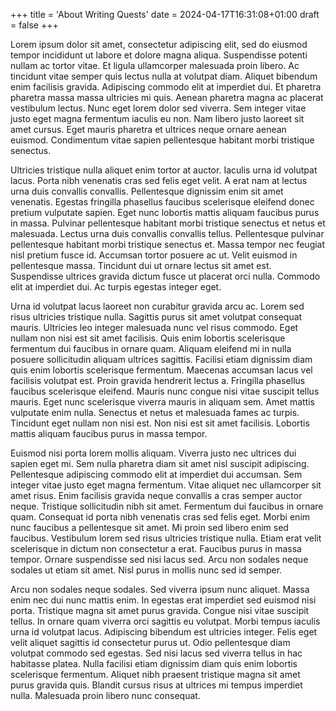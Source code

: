 +++
title = 'About Writing Quests'
date = 2024-04-17T16:31:08+01:00
draft = false
+++


Lorem ipsum dolor sit amet, consectetur adipiscing elit, sed do eiusmod tempor incididunt ut labore et dolore magna aliqua. Suspendisse potenti nullam ac tortor vitae. Et ligula ullamcorper malesuada proin libero. Ac tincidunt vitae semper quis lectus nulla at volutpat diam. Aliquet bibendum enim facilisis gravida. Adipiscing commodo elit at imperdiet dui. Et pharetra pharetra massa massa ultricies mi quis. Aenean pharetra magna ac placerat vestibulum lectus. Nunc eget lorem dolor sed viverra. Sem integer vitae justo eget magna fermentum iaculis eu non. Nam libero justo laoreet sit amet cursus. Eget mauris pharetra et ultrices neque ornare aenean euismod. Condimentum vitae sapien pellentesque habitant morbi tristique senectus.

Ultricies tristique nulla aliquet enim tortor at auctor. Iaculis urna id volutpat lacus. Porta nibh venenatis cras sed felis eget velit. A erat nam at lectus urna duis convallis convallis. Pellentesque dignissim enim sit amet venenatis. Egestas fringilla phasellus faucibus scelerisque eleifend donec pretium vulputate sapien. Eget nunc lobortis mattis aliquam faucibus purus in massa. Pulvinar pellentesque habitant morbi tristique senectus et netus et malesuada. Lectus urna duis convallis convallis tellus. Pellentesque pulvinar pellentesque habitant morbi tristique senectus et. Massa tempor nec feugiat nisl pretium fusce id. Accumsan tortor posuere ac ut. Velit euismod in pellentesque massa. Tincidunt dui ut ornare lectus sit amet est. Suspendisse ultrices gravida dictum fusce ut placerat orci nulla. Commodo elit at imperdiet dui. Ac turpis egestas integer eget.

Urna id volutpat lacus laoreet non curabitur gravida arcu ac. Lorem sed risus ultricies tristique nulla. Sagittis purus sit amet volutpat consequat mauris. Ultricies leo integer malesuada nunc vel risus commodo. Eget nullam non nisi est sit amet facilisis. Quis enim lobortis scelerisque fermentum dui faucibus in ornare quam. Aliquam eleifend mi in nulla posuere sollicitudin aliquam ultrices sagittis. Facilisi etiam dignissim diam quis enim lobortis scelerisque fermentum. Maecenas accumsan lacus vel facilisis volutpat est. Proin gravida hendrerit lectus a. Fringilla phasellus faucibus scelerisque eleifend. Mauris nunc congue nisi vitae suscipit tellus mauris. Eget nunc scelerisque viverra mauris in aliquam sem. Amet mattis vulputate enim nulla. Senectus et netus et malesuada fames ac turpis. Tincidunt eget nullam non nisi est. Non nisi est sit amet facilisis. Lobortis mattis aliquam faucibus purus in massa tempor.

Euismod nisi porta lorem mollis aliquam. Viverra justo nec ultrices dui sapien eget mi. Sem nulla pharetra diam sit amet nisl suscipit adipiscing. Pellentesque adipiscing commodo elit at imperdiet dui accumsan. Sem integer vitae justo eget magna fermentum. Vitae aliquet nec ullamcorper sit amet risus. Enim facilisis gravida neque convallis a cras semper auctor neque. Tristique sollicitudin nibh sit amet. Fermentum dui faucibus in ornare quam. Consequat id porta nibh venenatis cras sed felis eget. Morbi enim nunc faucibus a pellentesque sit amet. Mi proin sed libero enim sed faucibus. Vestibulum lorem sed risus ultricies tristique nulla. Etiam erat velit scelerisque in dictum non consectetur a erat. Faucibus purus in massa tempor. Ornare suspendisse sed nisi lacus sed. Arcu non sodales neque sodales ut etiam sit amet. Nisl purus in mollis nunc sed id semper.

Arcu non sodales neque sodales. Sed viverra ipsum nunc aliquet. Massa enim nec dui nunc mattis enim. In egestas erat imperdiet sed euismod nisi porta. Tristique magna sit amet purus gravida. Congue nisi vitae suscipit tellus. In ornare quam viverra orci sagittis eu volutpat. Morbi tempus iaculis urna id volutpat lacus. Adipiscing bibendum est ultricies integer. Felis eget velit aliquet sagittis id consectetur purus ut. Odio pellentesque diam volutpat commodo sed egestas. Sed nisi lacus sed viverra tellus in hac habitasse platea. Nulla facilisi etiam dignissim diam quis enim lobortis scelerisque fermentum. Aliquet nibh praesent tristique magna sit amet purus gravida quis. Blandit cursus risus at ultrices mi tempus imperdiet nulla. Malesuada proin libero nunc consequat.
